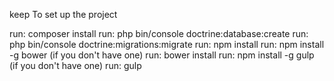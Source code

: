 keep
To set up the project

run: composer install
run: php bin/console doctrine:database:create
run: php bin/console doctrine:migrations:migrate
run: npm install
run: npm install -g bower (if you don't have one)
run: bower install
run: npm install -g gulp (if you don't have one)
run: gulp
